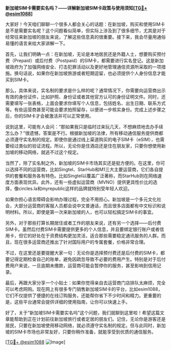 **新加坡SIM卡需要实名吗？——详解新加坡SIM卡政策与使用须知[[TG💪+ @esim1088](https://t.me/s/esim1088)]**

大家好！今天咱们聊聊一个很多人都会关心的话题：在新加坡，购买和使用SIM卡是不是需要实名呢？这个问题看似简单，但实际上涉及到了很多细节，尤其是对于经常往来新加坡的朋友来说，了解这些信息真的很重要。接下来，我会尽量用通俗易懂的语言来给大家讲解一下。

首先，让我们明确一点：在新加坡，无论是本地居民还是外籍人士，想要购买预付费（Prepaid）或后付费（Postpaid）的SIM卡，都需要进行实名登记。这是新加坡政府为了加强网络安全、打击犯罪活动以及更好地管理通信资源所采取的一项措施。换句话说，如果你在新加坡旅游或者短期逗留，也必须提供个人身份信息才能买到SIM卡。

那么，具体来说，实名制的要求是什么样的呢？通常情况下，你需要向运营商出示有效的身份证件，比如护照、身份证或者其他官方认可的身份证明文件。同时，还需要填写一张表格，上面会要求你填写个人信息，包括姓名、出生日期、联系方式等。有些运营商甚至可能会要求拍照留存，以便进一步核实身份。完成上述步骤之后，你的SIM卡才会被激活并可以正常使用。

说到这里，可能有人会问：“那如果我只是临时过来玩几天，不想麻烦地去办手续怎么办？”很遗憾，答案是不行。根据新加坡的法律，所有移动通信服务提供商都必须遵守实名制的规定。即使你是通过线上渠道购买的电子SIM卡（eSIM），也需要经过类似的验证流程。所以，无论你是住酒店还是住在朋友家，只要你想使用新加坡的移动网络，就逃不过这个规定。

当然了，除了实名制之外，新加坡的SIM卡市场其实还是挺方便的。在这里，你可以选择不同的运营商，比如Singtel、StarHub和M1三大主要运营商，它们各自提供的套餐和服务各有特色。比如Singtel以覆盖广泛著称，而StarHub则在网络速度方面表现优异。此外，还有一些虚拟运营商（MVNO）提供更具性价比的选择，像circles.la和myrepublic这样的品牌就特别受年轻人欢迎。

如果你担心语言障碍会影响办理过程，完全不用担心。新加坡是一个多元文化社会，大部分运营商的客服人员都会说中文普通话，而且很多店面都有中文标识和说明材料。所以，即使是第一次来新加坡的人，也可以轻松搞定SIM卡的事宜。

另外，对于那些打算长期居住或者工作的朋友来说，还有另一个选择——后付费SIM卡。虽然后付费SIM卡需要提供更多的个人信息，并且要绑定银行账户或者信用卡，但它的好处在于资费结构更加灵活，适合那些需要稳定通讯服务的人群。而且，现在很多运营商还推出了针对国际用户的专属套餐，价格非常合理。

不过，在这里还是要提醒大家一句：无论你是选择预付费还是后付费的SIM卡，都要记得定期检查自己的账单，避免因疏忽导致不必要的费用产生。特别是对于后付费用户来说，一旦逾期未缴款，运营商可能会暂停你的服务，甚至影响到信用记录。

最后，再跟大家分享一个小贴士：如果你觉得亲自去运营商门店排队太麻烦，完全可以考虑网购。现在网上有很多专门销售新加坡SIM卡的平台，比如esim1088，它们不仅提供了便捷的在线订购服务，还能帮你省下不少时间和精力。更重要的是，这些平台通常会提供详细的使用指南，让你可以快速上手。

好了，关于“新加坡SIM卡需要实名吗”这个问题，我们就聊到这里啦！希望这篇文章能帮助到正在计划前往新加坡旅行或者定居的朋友们。记住，无论你是游客还是居民，只要在新加坡使用移动网络，就必须遵守实名制的规定。但与此同时，新加坡的SIM卡市场也非常友好，只要你稍作准备，就能享受到优质的通信服务。

[[TG💪+ @esim1088](https://t.me/s/esim1088) ![Image](https://i.postimg.cc/4NQfJmqS/Snipaste-2025-05-13-00-14-12.png)]